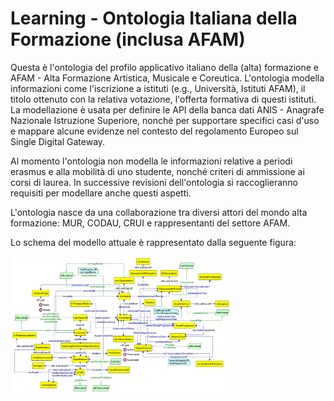 Learning - Ontologia Italiana della Formazione (inclusa AFAM)
=============================================================

Questa è l'ontologia del profilo applicativo italiano della (alta) formazione e AFAM - Alta Formazione Artistica, Musicale e Coreutica.
L'ontologia modella informazioni come l'iscrizione a istituti (e.g., Università, Istituti AFAM), il titolo ottenuto con la relativa votazione, l'offerta formativa di questi istituti. La modellazione è usata per definire le API della banca dati ANIS - Anagrafe Nazionale Istruzione Superiore, nonché per supportare specifici casi d'uso e mappare alcune evidenze nel contesto del regolamento Europeo sul Single Digital Gateway.

Al momento l'ontologia non modella le informazioni relative a periodi erasmus e alla mobilità di uno studente, nonché criteri di ammissione ai corsi di laurea. In successive revisioni dell'ontologia si raccoglieranno requisiti per modellare anche questi aspetti.

L'ontologia nasce da una collaborazione tra diversi attori del mondo alta formazione: MUR, CODAU, CRUI e rappresentanti del settore AFAM.

Lo schema del modello attuale è rappresentato dalla seguente figura:

<img
    title="ontologia della (alta) formazione"
    src="./Learning.png"  
    width="70%"
    />
